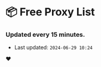 # :package: Free Proxy List
### Updated every 15 minutes.

- Last updated: `2024-06-29 10:24`

:heart:
